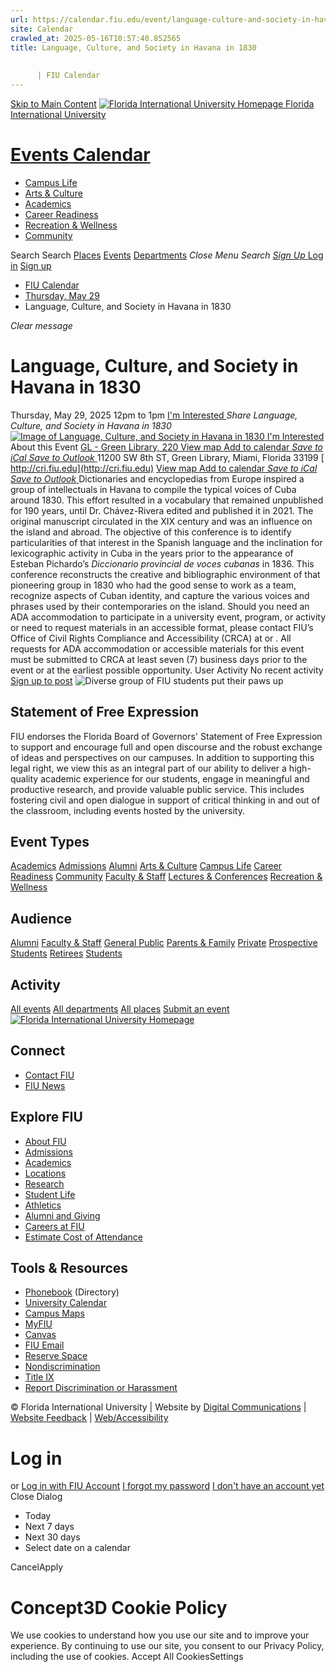 ```yaml
---
url: https://calendar.fiu.edu/event/language-culture-and-society-in-havana-in-1830
site: Calendar
crawled_at: 2025-05-16T10:57:40.852565
title: Language, Culture, and Society in Havana in 1830
    
    
      | FIU Calendar
---
```


[Skip to Main Content](https://calendar.fiu.edu/event/language-culture-and-society-in-havana-in-1830#main-content)
[![Florida International University Homepage](https://digicdn.fiu.edu/core/_assets/images/logo-top.png) Florida International University](https://www.fiu.edu)
# [Events Calendar ](https://calendar.fiu.edu/)
  * [Campus Life](https://calendar.fiu.edu/calendar?event_types%5B%5D=127595)
  * [Arts & Culture](https://calendar.fiu.edu/calendar?event_types%5B%5D=127590)
  * [Academics](https://calendar.fiu.edu/calendar?event_types%5B%5D=127582)
  * [Career Readiness](https://calendar.fiu.edu/calendar?event_types%5B%5D=127584)
  * [Recreation & Wellness](https://calendar.fiu.edu/calendar?event_types%5B%5D=127603)
  * [Community](https://calendar.fiu.edu/calendar?event_types%5B%5D=127601)


Search Search
[Places](https://calendar.fiu.edu/search/places) [Events](https://calendar.fiu.edu/calendar) [Departments](https://calendar.fiu.edu/search/departments)
_Close Menu_
_Search_ [ _Sign Up_ ](https://calendar.fiu.edu/signup)
[Log in](https://calendar.fiu.edu/auth/shib_login?previous_url=https%3A%2F%2Fcalendar.fiu.edu%2Fevent%2Flanguage-culture-and-society-in-havana-in-1830) [Sign up](https://calendar.fiu.edu/signup)
  * [FIU Calendar](https://calendar.fiu.edu/)
  * [Thursday, May 29](https://calendar.fiu.edu/calendar/day/2025/5/29)
  * Language, Culture, and Society in Havana in 1830


_Clear message_
# Language, Culture, and Society in Havana in 1830
Thursday, May 29, 2025 12pm to 1pm 
[ I'm Interested ](https://calendar.fiu.edu/event/49470741176477/confirm?return=https%3A%2F%2Fcalendar.fiu.edu%2Fevent%2Flanguage-culture-and-society-in-havana-in-1830)
_Share Language, Culture, and Society in Havana in 1830_
[ ![Image of Language, Culture, and Society in Havana in 1830](https://localist-images.azureedge.net/photos/49470749315792/card/425345677af063ee8810915ccaa08b02e02717a3.jpg) ](https://calendar.fiu.edu/photo/49470749315792)
[ I'm Interested ](https://calendar.fiu.edu/event/49470741176477/confirm?return=https%3A%2F%2Fcalendar.fiu.edu%2Fevent%2Flanguage-culture-and-society-in-havana-in-1830)
About this Event
[ GL - Green Library, 220 ](https://calendar.fiu.edu/gl) [View map ](https://calendar.fiu.edu/event/language-culture-and-society-in-havana-in-1830#about_map)
[Add to calendar ](https://calendar.fiu.edu/event/language-culture-and-society-in-havana-in-1830)
[ _Save to iCal_ ](https://calendar.fiu.edu/event/language-culture-and-society-in-havana-in-1830.ics "Save to iCal") [ _Save to Outlook_ ](https://calendar.fiu.edu/event/language-culture-and-society-in-havana-in-1830.ics "Save to Outlook")
11200 SW 8th ST, Green Library, Miami, Florida 33199
[ http://cri.fiu.edu](http://cri.fiu.edu)
[View map ](https://calendar.fiu.edu/event/language-culture-and-society-in-havana-in-1830#about_map)
[Add to calendar ](https://calendar.fiu.edu/event/language-culture-and-society-in-havana-in-1830)
[ _Save to iCal_ ](https://calendar.fiu.edu/event/language-culture-and-society-in-havana-in-1830.ics "Save to iCal") [ _Save to Outlook_ ](https://calendar.fiu.edu/event/language-culture-and-society-in-havana-in-1830.ics "Save to Outlook")
Dictionaries and encyclopedias from Europe inspired a group of intellectuals in Havana to compile the typical voices of Cuba around 1830. This effort resulted in a vocabulary that remained unpublished for 190 years, until Dr. Chávez-Rivera edited and published it in 2021. The original manuscript circulated in the XIX century and was an influence on the island and abroad. The objective of this conference is to identify particularities of that interest in the Spanish language and the inclination for lexicographic activity in Cuba in the years prior to the appearance of Esteban Pichardo’s _Diccionario provincial de voces cubanas_ in 1836. This conference reconstructs the creative and bibliographic environment of that pioneering group in 1830 who had the good sense to work as a team, recognize aspects of Cuban identity, and capture the various voices and phrases used by their contemporaries on the island. 
Should you need an ADA accommodation to participate in a university event, program, or activity or need to request materials in an accessible format, please contact FIU’s Office of Civil Rights Compliance and Accessibility (CRCA) at or . All requests for ADA accommodation or accessible materials for this event must be submitted to CRCA at least seven (7) business days prior to the event or at the earliest possible opportunity. 
User Activity
No recent activity
[Sign up to post](https://calendar.fiu.edu/auth/shib_login?previous_url=https%3A%2F%2Fcalendar.fiu.edu%2Fevent%2Flanguage-culture-and-society-in-havana-in-1830)
![Diverse group of FIU students put their paws up](https://www.fiu.edu/_assets/images/thumbnail-students-paw.jpg)
## Statement of Free Expression
FIU endorses the Florida Board of Governors' Statement of Free Expression to support and encourage full and open discourse and the robust exchange of ideas and perspectives on our campuses. In addition to supporting this legal right, we view this as an integral part of our ability to deliver a high-quality academic experience for our students, engage in meaningful and productive research, and provide valuable public service. This includes fostering civil and open dialogue in support of critical thinking in and out of the classroom, including events hosted by the university.
## Event Types
[Academics](https://calendar.fiu.edu/calendar?event_types%5B%5D=127582)
[Admissions](https://calendar.fiu.edu/calendar?event_types%5B%5D=127583)
[Alumni](https://calendar.fiu.edu/calendar?event_types%5B%5D=127589)
[Arts & Culture](https://calendar.fiu.edu/calendar?event_types%5B%5D=127590)
[Campus Life](https://calendar.fiu.edu/calendar?event_types%5B%5D=127595)
[Career Readiness](https://calendar.fiu.edu/calendar?event_types%5B%5D=127584)
[Community](https://calendar.fiu.edu/calendar?event_types%5B%5D=127601)
[Faculty & Staff](https://calendar.fiu.edu/calendar?event_types%5B%5D=127602)
[Lectures & Conferences](https://calendar.fiu.edu/calendar?event_types%5B%5D=127587)
[Recreation & Wellness](https://calendar.fiu.edu/calendar?event_types%5B%5D=127603)
## Audience
[Alumni](https://calendar.fiu.edu/calendar?event_types%5B%5D=121721)
[Faculty & Staff](https://calendar.fiu.edu/calendar?event_types%5B%5D=121720)
[General Public](https://calendar.fiu.edu/calendar?event_types%5B%5D=121722)
[Parents & Family](https://calendar.fiu.edu/calendar?event_types%5B%5D=36918157286658)
[Private](https://calendar.fiu.edu/calendar?event_types%5B%5D=129753)
[Prospective Students](https://calendar.fiu.edu/calendar?event_types%5B%5D=121723)
[Retirees](https://calendar.fiu.edu/calendar?event_types%5B%5D=37290279036119)
[Students](https://calendar.fiu.edu/calendar?event_types%5B%5D=121719)
## Activity
[All events](https://calendar.fiu.edu/search?what=events)
[All departments](https://calendar.fiu.edu/search/departments)
[All places](https://calendar.fiu.edu/search?what=places)
[Submit an event](https://calendar.fiu.edu/admin/events/new/basic-information)
[ ![Florida International University Homepage](https://digicdn.fiu.edu/core/_assets/images/footer-logo.svg) ](https://www.fiu.edu/)
## Connect
  * [Contact FIU](https://www.fiu.edu/about/contact-us/index.html)
  * [FIU News](https://news.fiu.edu/)


## Explore FIU
  * [About FIU](https://www.fiu.edu/about/index.html)
  * [Admissions](https://www.fiu.edu/admissions/index.html)
  * [Academics](https://www.fiu.edu/academics/index.html)
  * [Locations](https://www.fiu.edu/locations/index.html)
  * [Research](https://www.fiu.edu/research/index.html)
  * [Student Life](https://www.fiu.edu/student-life/index.html)
  * [Athletics](https://www.fiu.edu/athletics/index.html)
  * [Alumni and Giving](https://www.fiu.edu/alumni-and-giving/index.html)
  * [Careers at FIU](https://hr.fiu.edu/careers/)
  * [Estimate Cost of Attendance](https://onestop.fiu.edu/finances/estimate-your-costs/)


## Tools & Resources
  * [Phonebook](https://phonebook.fiu.edu) (Directory)
  * [University Calendar](https://calendar.fiu.edu/)
  * [Campus Maps](https://campusmaps.fiu.edu/)
  * [MyFIU](https://my.fiu.edu/)
  * [Canvas](https://canvas.fiu.edu)
  * [FIU Email](http://mail.fiu.edu/)
  * [Reserve Space](https://reservespace.fiu.edu/make-reservation/)
  * [Nondiscrimination](https://ace.fiu.edu/civil-rights-and-accessibility/harassment-and-discrimination/)
  * [Title IX](https://ace.fiu.edu/title-ix/)
  * [Report Discrimination or Harassment](https://report.fiu.edu/)


© Florida International University  | Website by [Digital Communications](https://stratcomm.fiu.edu/digital-print/websites/) | [Website Feedback](https://webforms.fiu.edu/view.php?id=370774&element_5=https://calendar.fiu.edu/https://calendar.fiu.edu/) | [Web/Accessibility](https://accessibility.fiu.edu/)
# Log in
or
[Log in with FIU Account](https://calendar.fiu.edu/auth/shib_login?previous_url=https%3A%2F%2Fcalendar.fiu.edu%2Fevent%2Flanguage-culture-and-society-in-havana-in-1830)
[I forgot my password](https://calendar.fiu.edu/auth/forgot) [I don't have an account yet](https://calendar.fiu.edu/signup)
Close Dialog
  * Today
  * Next 7 days
  * Next 30 days
  * Select date on a calendar


CancelApply
# Concept3D Cookie Policy
We use cookies to understand how you use our site and to improve your experience. By continuing to use our site, you consent to our Privacy Policy, including the use of cookies. 
Accept All CookiesSettings
